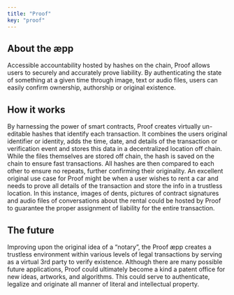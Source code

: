 ```yaml
---
title: "Proof"
key: "proof"
---
```



## About the æpp
Accessible accountability hosted by hashes on the chain, Proof allows users to securely and accurately prove liability. By authenticating the state of something at a given time through image, text or audio files, users can easily confirm ownership, authorship or original existence.

## How it works
By harnessing the power of smart contracts, Proof creates virtually un-editable hashes that identify each transaction. It combines the users original identifier or identity, adds the time, date, and details of the transaction or verification event and stores this data in a decentralized location off chain. While the files themselves are stored off chain, the hash is saved on the chain to ensure fast transactions. All hashes are then compared to each other to ensure no repeats, further confirming their originality. An excellent original use case for Proof might be when a user wishes to rent a car and needs to prove all details of the transaction and store the info in a trustless location. In this instance, images of dents, pictures of contract signatures and audio files of conversations about the rental could be hosted by Proof to guarantee the proper assignment of liability for the entire transaction.

## The future
Improving upon the original idea of a “notary”, the Proof æpp creates a trustless environment within various levels of legal transactions by serving as a virtual 3rd party to verify existence. Although there are many possible future applications, Proof could ultimately become a kind a patent office for new ideas, artworks, and algorithms. This could serve to authenticate, legalize and originate all manner of literal and intellectual property.
